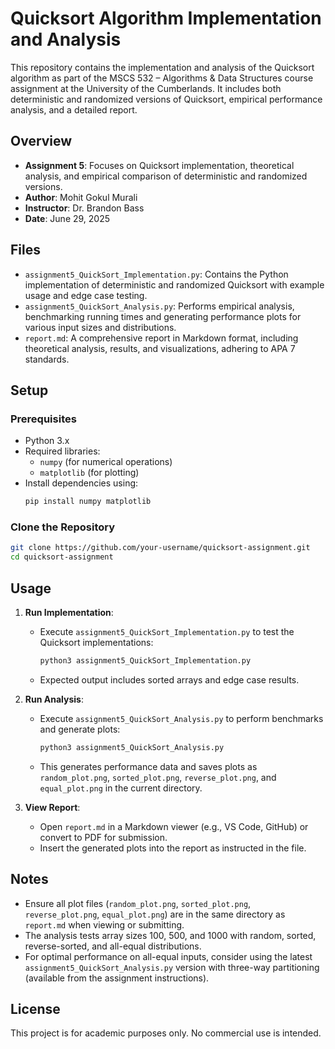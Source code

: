 # Quicksort Algorithm Implementation and Analysis

This repository contains the implementation and analysis of the Quicksort algorithm as part of the MSCS 532 – Algorithms & Data Structures course assignment at the University of the Cumberlands. It includes both deterministic and randomized versions of Quicksort, empirical performance analysis, and a detailed report.

## Overview

- **Assignment 5**: Focuses on Quicksort implementation, theoretical analysis, and empirical comparison of deterministic and randomized versions.
- **Author**: Mohit Gokul Murali
- **Instructor**: Dr. Brandon Bass
- **Date**: June 29, 2025

## Files

- `assignment5_QuickSort_Implementation.py`: Contains the Python implementation of deterministic and randomized Quicksort with example usage and edge case testing.
- `assignment5_QuickSort_Analysis.py`: Performs empirical analysis, benchmarking running times and generating performance plots for various input sizes and distributions.
- `report.md`: A comprehensive report in Markdown format, including theoretical analysis, results, and visualizations, adhering to APA 7 standards.

## Setup

### Prerequisites
- Python 3.x
- Required libraries:
  - `numpy` (for numerical operations)
  - `matplotlib` (for plotting)
- Install dependencies using:
  ```bash
  pip install numpy matplotlib
  ```

### Clone the Repository
```bash
git clone https://github.com/your-username/quicksort-assignment.git
cd quicksort-assignment
```

## Usage

1. **Run Implementation**:
   - Execute `assignment5_QuickSort_Implementation.py` to test the Quicksort implementations:
     ```bash
     python3 assignment5_QuickSort_Implementation.py
     ```
   - Expected output includes sorted arrays and edge case results.

2. **Run Analysis**:
   - Execute `assignment5_QuickSort_Analysis.py` to perform benchmarks and generate plots:
     ```bash
     python3 assignment5_QuickSort_Analysis.py
     ```
   - This generates performance data and saves plots as `random_plot.png`, `sorted_plot.png`, `reverse_plot.png`, and `equal_plot.png` in the current directory.

3. **View Report**:
   - Open `report.md` in a Markdown viewer (e.g., VS Code, GitHub) or convert to PDF for submission.
   - Insert the generated plots into the report as instructed in the file.

## Notes
- Ensure all plot files (`random_plot.png`, `sorted_plot.png`, `reverse_plot.png`, `equal_plot.png`) are in the same directory as `report.md` when viewing or submitting.
- The analysis tests array sizes 100, 500, and 1000 with random, sorted, reverse-sorted, and all-equal distributions.
- For optimal performance on all-equal inputs, consider using the latest `assignment5_QuickSort_Analysis.py` version with three-way partitioning (available from the assignment instructions).

## License
This project is for academic purposes only. No commercial use is intended.
